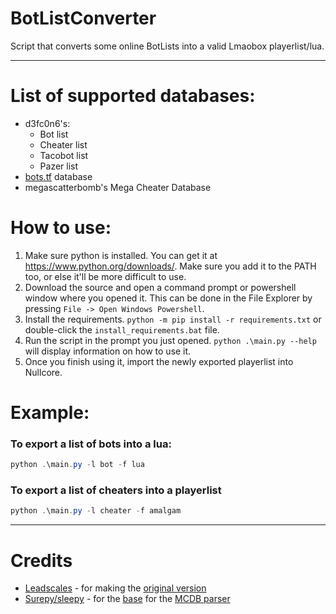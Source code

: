 # BotListConverter 
Script that converts some online BotLists into a valid Lmaobox playerlist/lua.

---

# List of supported databases:
- d3fc0n6's:
    - Bot list
    - Cheater list
    - Tacobot list
    - Pazer list
- [bots.tf](https://bots.tf/) database
- megascatterbomb's Mega Cheater Database

# How to use:
1. Make sure python is installed. You can get it at https://www.python.org/downloads/. Make sure you add it to the PATH too, or else it'll be more difficult to use.
2. Download the source and open a command prompt or powershell window where you opened it. This can be done in the File Explorer by pressing `File -> Open Windows Powershell`.
3. Install the requirements. `python -m pip install -r requirements.txt` or double-click the `install_requirements.bat` file.
3. Run the script in the prompt you just opened. ```python .\main.py --help``` will display information on how to use it.
4. Once you finish using it, import the newly exported playerlist into Nullcore.

# Example:
### To export a list of bots into a lua:
```powershell
python .\main.py -l bot -f lua
```
### To export a list of cheaters into a playerlist
```powershell
python .\main.py -l cheater -f amalgam
```
---
# Credits
- [Leadscales](https://github.com/leadscales) - for making the [original version](https://github.com/leadscales/PazerListNCC)
- [Surepy/sleepy](https://github.com/surepy) - for the [base](https://github.com/surepy/tf2db-sleepy-list/blob/main/export_megacheaterdb_as_tf2bd.py) for the [MCDB parser](https://github.com/PiantaMK/BotListConverter/blob/main/src/parser/megadb.py)
